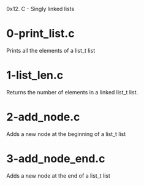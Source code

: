 0x12. C - Singly linked lists

# 0-print_list.c
Prints all the elements of a list_t list

# 1-list_len.c
Returns the number of elements in a linked list_t list.

# 2-add_node.c
Adds a new node at the beginning of a list_t list

# 3-add_node_end.c
Adds a new node at the end of a list_t list
